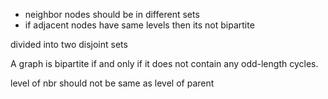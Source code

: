 * neighbor nodes should be in different sets
* if adjacent nodes have same levels then its not bipartite


divided into two disjoint sets 

A graph is bipartite if and only if it does not contain any odd-length cycles.


level of nbr should not be same as level of parent